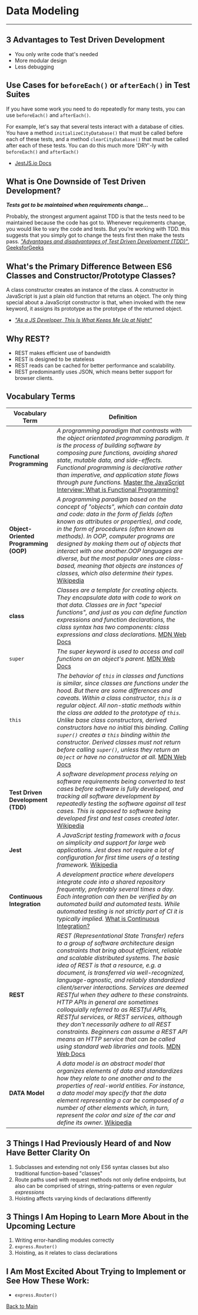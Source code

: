 # Data Modeling
---

## 3 Advantages to Test Driven Development

- You only write code that's needed
- More modular design
- Less debugging

## Use Cases for `beforeEach()` or `afterEach()` in Test Suites

If you have some work you need to do repeatedly for many tests, you can use `beforeEach()` and `afterEach()`.

For example, let's say that several tests interact with a database of cities. You have a method `initializeCityDatabase()` that must be called before each of these tests, and a method `clearCityDatabase()` that must be called after each of these tests. You can do this much more 'DRY'-ly with `beforeEach()` and `afterEach()`

- [JestJS.io Docs](https://jestjs.io/docs/en/setup-teardown)

## What is One Downside of Test Driven Development?

***Tests got to be maintained when requirements change...***

Probably, the strongest argument against TDD is that the tests need to be maintained because the code has got to. Whenever requirements change, you would like to vary the code and tests. But you’re working with TDD. this suggests that you simply got to change the tests first then make the tests pass. [*"Advantages and disadvantages of Test Driven Development (TDD)"*, GeeksforGeeks](https://www.geeksforgeeks.org/advantages-and-disadvantages-of-test-driven-development-tdd/)

## What's the Primary Difference Between ES6 Classes and Constructor/Prototype Classes?

A class constructor creates an instance of the class. A constructor in JavaScript is just a plain old function that returns an object. The only thing special about a JavaScript constructor is that, when invoked with the new keyword, it assigns its prototype as the prototype of the returned object. 

- [*"As a JS Developer, This Is What Keeps Me Up at Night"*](https://www.toptal.com/javascript/es6-class-chaos-keeps-js-developer-up)

## Why REST?

- REST makes efficient use of bandwidth
- REST is designed to be stateless
- REST reads can be cached for better performance and scalability.
- REST predominantly uses JSON, which means better support for browser clients. 

## Vocabulary Terms
| **Vocabulary Term** | **Definition** |
| --- | --- |
| **Functional Programming** | *A programming paradigm that contrasts with the object orientated programming paradigm. It is the process of building software by composing pure functions, avoiding shared state, mutable data, and side-effects. Functional programming is declarative rather than imperative, and application state flows through pure functions.* [Master the JavaScript Interview: What is Functional Programming?](https://medium.com/javascript-scene/master-the-javascript-interview-what-is-functional-programming-7f218c68b3a0#:~:text=Functional%20programming%20\(often%20abbreviated%20FP,state%20flows%20through%20pure%20functions.) |
| **Object-Oriented Programming (OOP)** | *A programming paradigm based on the concept of "objects", which can contain data and code: data in the form of fields (often known as attributes or properties), and code, in the form of procedures (often known as methods). In OOP, computer programs are designed by making them out of objects that interact with one another.OOP languages are diverse, but the most popular ones are class-based, meaning that objects are instances of classes, which also determine their types.* [Wikipedia](https://en.wikipedia.org/wiki/Object-oriented_programming) |
| **class** | *Classes are a template for creating objects. They encapsulate data with code to work on that data. Classes are in fact "special functions", and just as you can define function expressions and function declarations, the class syntax has two components: class expressions and class declarations.* [MDN Web Docs](https://developer.mozilla.org/en-US/docs/Web/JavaScript/Reference/Classes) |
| `super` | *The super keyword is used to access and call functions on an object's parent.* [MDN Web Docs](https://developer.mozilla.org/en-US/docs/Web/JavaScript/Reference/Operators/super) |
| `this` | *The behavior of `this` in classes and functions is similar, since classes are functions under the hood. But there are some differences and caveats. Within a class constructor, `this` is a regular object. All non-static methods within the class are added to the prototype of `this`. Unlike base class constructors, derived constructors have no initial this binding. Calling  `super()` creates a `this` binding within the constructor. Derived classes must not return before calling `super()`, unless they return an `Object` or have no constructor at all.* [MDN Web Docs](https://developer.mozilla.org/en-US/docs/Web/JavaScript/Reference/Operators/this) |
| **Test Driven Development (TDD)** | *A software development process relying on software requirements being converted to test cases before software is fully developed, and tracking all software development by repeatedly testing the software against all test cases. This is opposed to software being developed first and test cases created later.* [Wikipedia](https://en.wikipedia.org/wiki/Test-driven_development) |
| **Jest** | *A JavaScript testing framework with a focus on simplicity and support for large web applications. Jest does not require a lot of configuration for first time users of a testing framework.* [Wikipedia](https://en.wikipedia.org/wiki/Jest_(JavaScript_framework)) |
| **Continuous Integration** | *A development practice where developers integrate code into a shared repository frequently, preferably several times a day. Each integration can then be verified by an automated build and automated tests. While automated testing is not strictly part of CI it is typically implied.* [What is Continuous Integration?](https://www.cloudbees.com/continuous-delivery/continuous-integration) |
| **REST** | *REST (Representational State Transfer) refers to a group of software architecture design constraints that bring about efficient, reliable and scalable distributed systems. The basic idea of REST is that a resource, e.g. a document, is transferred via well-recognized, language-agnostic, and reliably standardized client/server interactions. Services are deemed RESTful when they adhere to these constraints. HTTP APIs in general are sometimes colloquially referred to as RESTful APIs, RESTful services, or REST services, although they don't necessarily adhere to all REST constraints. Beginners can assume a REST API means an HTTP service that can be called using standard web libraries and tools.* [MDN Web Docs](https://developer.mozilla.org/en-US/docs/Glossary/REST) |
| **DATA Model** | *A data model is an abstract model that organizes elements of data and standardizes how they relate to one another and to the properties of real-world entities. For instance, a data model may specify that the data element representing a car be composed of a number of other elements which, in turn, represent the color and size of the car and define its owner.* [Wikipedia](https://en.wikipedia.org/wiki/Data_model) |

## 3 Things I Had Previously Heard of and Now Have Better Clarity On

1. Subclasses and extending not only ES6 syntax classes but also traditional function-based "classes"
1. Route paths used with request methods not only define endpoints, but also can be comprised of strings, string-patterns or even *regular expressions*
1. Hoisting affects varying kinds of declarations differently

## 3 Things I Am Hoping to Learn More About in the Upcoming Lecture

1. Writing error-handling modules correctly
1. `express.Router()`
1. Hoisting, as it relates to class declarations

## I Am Most Excited About Trying to Implement or See How These Work:

- `express.Router()`


[Back to Main](../README.md)